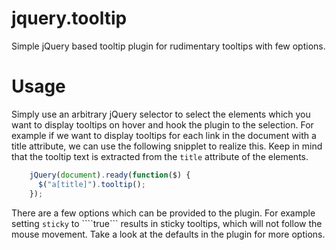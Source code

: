 jquery.tooltip
==============

Simple jQuery based tooltip plugin for rudimentary tooltips with few options.

Usage
=====

Simply use an arbitrary jQuery selector to select the elements which you want to display tooltips on hover and hook the
plugin to the selection. For example if we want to display tooltips for each link in the document with a title attribute,
we can use the following snipplet to realize this. Keep in mind that the tooltip text is extracted from the ```title``` attribute
of the elements.

```JavaScript
    jQuery(document).ready(function($) {
      $("a[title]").tooltip();
    });
```

There are a few options which can be provided to the plugin. For example setting ```sticky``` to ````true``` results in
sticky tooltips, which will not follow the mouse movement. Take a look at the defaults in the plugin for more options.
